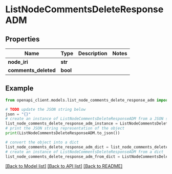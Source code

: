 # ListNodeCommentsDeleteResponseADM


## Properties

Name | Type | Description | Notes
------------ | ------------- | ------------- | -------------
**node_iri** | **str** |  | 
**comments_deleted** | **bool** |  | 

## Example

```python
from openapi_client.models.list_node_comments_delete_response_adm import ListNodeCommentsDeleteResponseADM

# TODO update the JSON string below
json = "{}"
# create an instance of ListNodeCommentsDeleteResponseADM from a JSON string
list_node_comments_delete_response_adm_instance = ListNodeCommentsDeleteResponseADM.from_json(json)
# print the JSON string representation of the object
print(ListNodeCommentsDeleteResponseADM.to_json())

# convert the object into a dict
list_node_comments_delete_response_adm_dict = list_node_comments_delete_response_adm_instance.to_dict()
# create an instance of ListNodeCommentsDeleteResponseADM from a dict
list_node_comments_delete_response_adm_from_dict = ListNodeCommentsDeleteResponseADM.from_dict(list_node_comments_delete_response_adm_dict)
```
[[Back to Model list]](../README.md#documentation-for-models) [[Back to API list]](../README.md#documentation-for-api-endpoints) [[Back to README]](../README.md)


